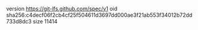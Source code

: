 version https://git-lfs.github.com/spec/v1
oid sha256:c4decf06f2cb4cf25f504611d3697dd000ae3f21ab553f34012b72dd733d8dc3
size 11414

